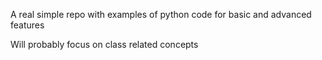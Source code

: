 

A real simple repo with examples of python code for basic and advanced features

Will probably focus on class related concepts